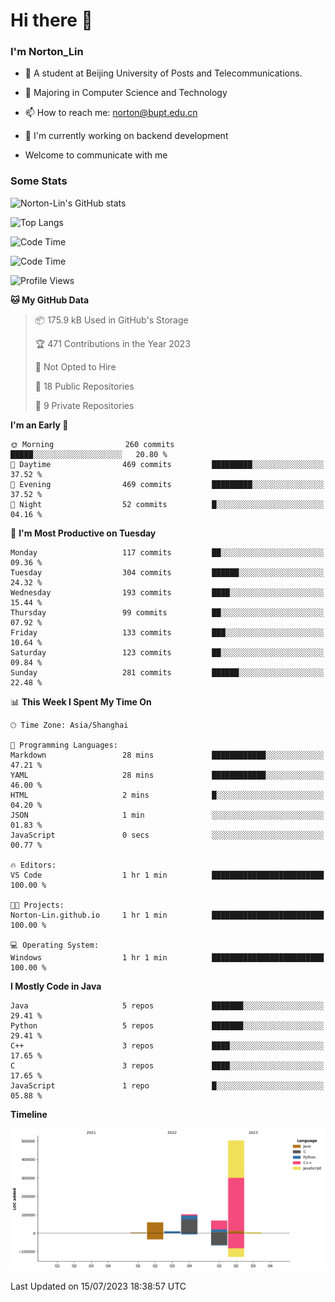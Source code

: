 
# Hi there 👋

### I'm Norton_Lin
- 🏫 A student at Beijing University of Posts and Telecommunications.
- 🌱 Majoring in Computer Science and Technology
- 📫 How to reach me: norton@bupt.edu.cn
- 🌱 I'm currently working on backend development

- Welcome to communicate with me

### Some Stats
![Norton-Lin's GitHub stats](https://github-readme-stats.vercel.app/api?username=Norton-Lin&count_private=true&show_icons=true&theme=radical)

![Top Langs](https://github-readme-stats.vercel.app/api/top-langs/?username=Norton-Lin&langs_count=10&layout=compact)

![Code Time](https://github-readme-stats.vercel.app/api/wakatime?username=Norton_Lin)

<!--START_SECTION:waka-->
![Code Time](http://img.shields.io/badge/Code%20Time-326%20hrs%2018%20mins-blue)

![Profile Views](http://img.shields.io/badge/Profile%20Views-0-blue)

**🐱 My GitHub Data** 

> 📦 175.9 kB Used in GitHub's Storage 
 > 
> 🏆 471 Contributions in the Year 2023
 > 
> 🚫 Not Opted to Hire
 > 
> 📜 18 Public Repositories 
 > 
> 🔑 9 Private Repositories 
 > 
**I'm an Early 🐤** 

```text
🌞 Morning                260 commits         █████░░░░░░░░░░░░░░░░░░░░   20.80 % 
🌆 Daytime                469 commits         █████████░░░░░░░░░░░░░░░░   37.52 % 
🌃 Evening                469 commits         █████████░░░░░░░░░░░░░░░░   37.52 % 
🌙 Night                  52 commits          █░░░░░░░░░░░░░░░░░░░░░░░░   04.16 % 
```
📅 **I'm Most Productive on Tuesday** 

```text
Monday                   117 commits         ██░░░░░░░░░░░░░░░░░░░░░░░   09.36 % 
Tuesday                  304 commits         ██████░░░░░░░░░░░░░░░░░░░   24.32 % 
Wednesday                193 commits         ████░░░░░░░░░░░░░░░░░░░░░   15.44 % 
Thursday                 99 commits          ██░░░░░░░░░░░░░░░░░░░░░░░   07.92 % 
Friday                   133 commits         ███░░░░░░░░░░░░░░░░░░░░░░   10.64 % 
Saturday                 123 commits         ██░░░░░░░░░░░░░░░░░░░░░░░   09.84 % 
Sunday                   281 commits         ██████░░░░░░░░░░░░░░░░░░░   22.48 % 
```


📊 **This Week I Spent My Time On** 

```text
🕑︎ Time Zone: Asia/Shanghai

💬 Programming Languages: 
Markdown                 28 mins             ████████████░░░░░░░░░░░░░   47.21 % 
YAML                     28 mins             ████████████░░░░░░░░░░░░░   46.00 % 
HTML                     2 mins              █░░░░░░░░░░░░░░░░░░░░░░░░   04.20 % 
JSON                     1 min               ░░░░░░░░░░░░░░░░░░░░░░░░░   01.83 % 
JavaScript               0 secs              ░░░░░░░░░░░░░░░░░░░░░░░░░   00.77 % 

🔥 Editors: 
VS Code                  1 hr 1 min          █████████████████████████   100.00 % 

🐱‍💻 Projects: 
Norton-Lin.github.io     1 hr 1 min          █████████████████████████   100.00 % 

💻 Operating System: 
Windows                  1 hr 1 min          █████████████████████████   100.00 % 
```

**I Mostly Code in Java** 

```text
Java                     5 repos             ███████░░░░░░░░░░░░░░░░░░   29.41 % 
Python                   5 repos             ███████░░░░░░░░░░░░░░░░░░   29.41 % 
C++                      3 repos             ████░░░░░░░░░░░░░░░░░░░░░   17.65 % 
C                        3 repos             ████░░░░░░░░░░░░░░░░░░░░░   17.65 % 
JavaScript               1 repo              █░░░░░░░░░░░░░░░░░░░░░░░░   05.88 % 
```



**Timeline**

![Lines of Code chart](https://raw.githubusercontent.com/Norton-Lin/Norton-Lin/main/assets/bar_graph.png)


 Last Updated on 15/07/2023 18:38:57 UTC
<!--END_SECTION:waka-->
